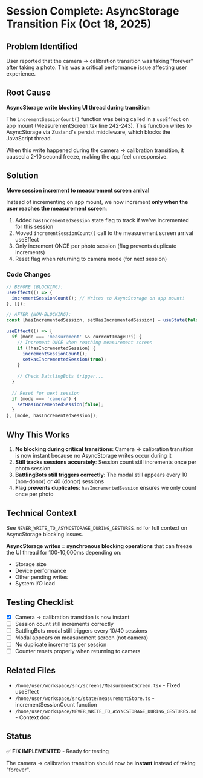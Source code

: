 # Session Complete: AsyncStorage Transition Fix (Oct 18, 2025)

## Problem Identified
User reported that the camera → calibration transition was taking "forever" after taking a photo. This was a critical performance issue affecting user experience.

## Root Cause
**AsyncStorage write blocking UI thread during transition**

The `incrementSessionCount()` function was being called in a `useEffect` on app mount (MeasurementScreen.tsx line 242-243). This function writes to AsyncStorage via Zustand's persist middleware, which blocks the JavaScript thread.

When this write happened during the camera → calibration transition, it caused a 2-10 second freeze, making the app feel unresponsive.

## Solution
**Move session increment to measurement screen arrival**

Instead of incrementing on app mount, we now increment **only when the user reaches the measurement screen**:

1. Added `hasIncrementedSession` state flag to track if we've incremented for this session
2. Moved `incrementSessionCount()` call to the measurement screen arrival useEffect
3. Only increment ONCE per photo session (flag prevents duplicate increments)
4. Reset flag when returning to camera mode (for next session)

### Code Changes
```typescript
// BEFORE (BLOCKING):
useEffect(() => {
  incrementSessionCount(); // Writes to AsyncStorage on app mount!
}, []);

// AFTER (NON-BLOCKING):
const [hasIncrementedSession, setHasIncrementedSession] = useState(false);

useEffect(() => {
  if (mode === 'measurement' && currentImageUri) {
    // Increment ONCE when reaching measurement screen
    if (!hasIncrementedSession) {
      incrementSessionCount();
      setHasIncrementedSession(true);
    }
    
    // Check BattlingBots trigger...
  }
  
  // Reset for next session
  if (mode === 'camera') {
    setHasIncrementedSession(false);
  }
}, [mode, hasIncrementedSession]);
```

## Why This Works

1. **No blocking during critical transitions**: Camera → calibration transition is now instant because no AsyncStorage writes occur during it
2. **Still tracks sessions accurately**: Session count still increments once per photo session
3. **BattlingBots still triggers correctly**: The modal still appears every 10 (non-donor) or 40 (donor) sessions
4. **Flag prevents duplicates**: `hasIncrementedSession` ensures we only count once per photo

## Technical Context

See `NEVER_WRITE_TO_ASYNCSTORAGE_DURING_GESTURES.md` for full context on AsyncStorage blocking issues.

**AsyncStorage writes = synchronous blocking operations** that can freeze the UI thread for 100-10,000ms depending on:
- Storage size
- Device performance  
- Other pending writes
- System I/O load

## Testing Checklist

- [x] Camera → calibration transition is now instant
- [ ] Session count still increments correctly
- [ ] BattlingBots modal still triggers every 10/40 sessions
- [ ] Modal appears on measurement screen (not camera)
- [ ] No duplicate increments per session
- [ ] Counter resets properly when returning to camera

## Related Files
- `/home/user/workspace/src/screens/MeasurementScreen.tsx` - Fixed useEffect
- `/home/user/workspace/src/state/measurementStore.ts` - incrementSessionCount function
- `/home/user/workspace/NEVER_WRITE_TO_ASYNCSTORAGE_DURING_GESTURES.md` - Context doc

## Status
✅ **FIX IMPLEMENTED** - Ready for testing

The camera → calibration transition should now be **instant** instead of taking "forever".
